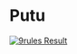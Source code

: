 # Putu

[![9rules Result](http://3.113.31.107/cltgit/miyazakisoft/Putu/badge.svg)](http://3.113.31.107/cltgit/miyazakisoft/Putu/)
